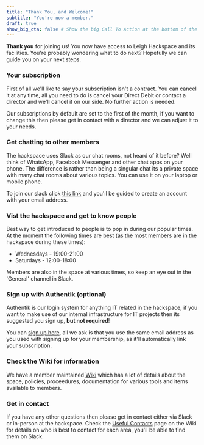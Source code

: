 ```yaml
---
title: "Thank You, and Welcome!"
subtitle: "You're now a member."
draft: true
show_big_cta: false # Show the big Call To Action at the bottom of the page
---
```


**Thank you** for joining us! You now have access to Leigh Hackspace and its facilities. You're probably wondering what to do next? Hopefully we can guide you on your next steps.

### Your subscription

First of all we'll like to say your subscription isn't a contract. You can cancel it at any time, all you need to do is cancel your Direct Debit or contact a director and we'll cancel it on our side. No further action is needed.

Our subscriptions by default are set to the first of the month, if you want to change this then please get in contact with a director and we can adjust it to your needs. 

### Get chatting to other members

The hackspace uses Slack as our chat rooms, not heard of it before? Well think of WhatsApp, Facebook Messenger and other chat apps on your phone. The difference is rather than being a singular chat its a private space with many chat rooms about various topics. You can use it on your laptop or mobile phone.

To join our slack click [this link](https://join.slack.com/t/leighhack/shared_invite/enQtNDYzMjEyMDMxNDExLTE1MWY5N2IwMzdhMzQ0ZWFiNDkyNzJmMGM1ZmFkODcwMGM5ODFmYmI4MjhmM2JiMWEyY2E3NTRjMTQzMzljZWU) and you'll be guided to create an account with your email address.

### Vist the hackspace and get to know people

Best way to get introduced to people is to pop in during our popular times. At the moment the following times are best (as the most members are in the hackspace during these times):

* Wednesdays - 19:00-21:00
* Saturdays - 12:00-18:00

Members are also in the space at various times, so keep an eye out in the 'General' channel in Slack.

### Sign up with Authentik (optional)

Authentik is our login system for anything IT related in the hackspace, if you want to make use of our internal infrastructure for IT projects then its suggested you sign up, **but not required**!

You can [sign up here](https://id.leighhack.org/if/flow/hackspace-new-user-enrollment/), all we ask is that you use the same email address as you used with signing up for your membership, as it'll automatically link your subscription.

### Check the Wiki for information

We have a member maintained [Wiki](https://wiki.leighhack.org) which has a lot of details about the space, policies, proceedures, documentation for various tools and items available to members.

### Get in contact

If you have any other questions then please get in contact either via Slack or in-person at the hackspace. Check the [Useful Contacts](https://wiki.leighhack.org/membership/useful_contacts/) page on the Wiki for details on who is best to contact for each area, you'll be able to find them on Slack.
